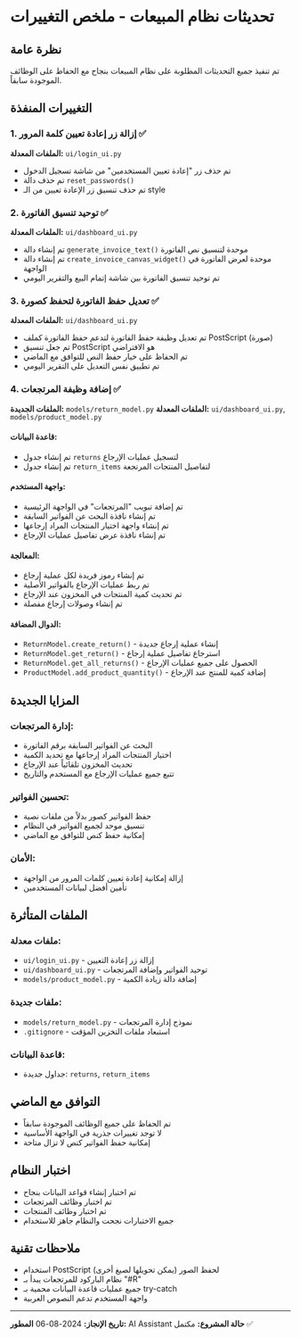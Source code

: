 # تحديثات نظام المبيعات - ملخص التغييرات

## نظرة عامة
تم تنفيذ جميع التحديثات المطلوبة على نظام المبيعات بنجاح مع الحفاظ على الوظائف الموجودة سابقاً.

## التغييرات المنفذة

### 1. إزالة زر إعادة تعيين كلمة المرور ✅
**الملفات المعدلة:** `ui/login_ui.py`

- تم حذف زر "إعادة تعيين المستخدمين" من شاشة تسجيل الدخول
- تم حذف دالة `reset_passwords()` 
- تم حذف تنسيق زر الإعادة تعيين من الـ style

### 2. توحيد تنسيق الفاتورة ✅
**الملفات المعدلة:** `ui/dashboard_ui.py`

- تم إنشاء دالة `generate_invoice_text()` موحدة لتنسيق نص الفاتورة
- تم إنشاء دالة `create_invoice_canvas_widget()` موحدة لعرض الفاتورة في الواجهة
- تم توحيد تنسيق الفاتورة بين شاشة إتمام البيع والتقرير اليومي

### 3. تعديل حفظ الفاتورة لتحفظ كصورة ✅
**الملفات المعدلة:** `ui/dashboard_ui.py`

- تم تعديل وظيفة حفظ الفاتورة لتدعم حفظ الفاتورة كملف PostScript (صورة)
- تم جعل تنسيق PostScript هو الافتراضي
- تم الحفاظ على خيار حفظ النص للتوافق مع الماضي
- تم تطبيق نفس التعديل على التقرير اليومي

### 4. إضافة وظيفة المرتجعات ✅
**الملفات الجديدة:** `models/return_model.py`
**الملفات المعدلة:** `ui/dashboard_ui.py`, `models/product_model.py`

#### قاعدة البيانات:
- تم إنشاء جدول `returns` لتسجيل عمليات الإرجاع
- تم إنشاء جدول `return_items` لتفاصيل المنتجات المرتجعة

#### واجهة المستخدم:
- تم إضافة تبويب "المرتجعات" في الواجهة الرئيسية
- تم إنشاء نافذة البحث عن الفواتير السابقة
- تم إنشاء واجهة اختيار المنتجات المراد إرجاعها
- تم إنشاء نافذة عرض تفاصيل عمليات الإرجاع

#### المعالجة:
- تم إنشاء رموز فريدة لكل عملية إرجاع
- تم ربط عمليات الإرجاع بالفواتير الأصلية
- تم تحديث كمية المنتجات في المخزون عند الإرجاع
- تم إنشاء وصولات إرجاع مفصلة

#### الدوال المضافة:
- `ReturnModel.create_return()` - إنشاء عملية إرجاع جديدة
- `ReturnModel.get_return()` - استرجاع تفاصيل عملية إرجاع
- `ReturnModel.get_all_returns()` - الحصول على جميع عمليات الإرجاع
- `ProductModel.add_product_quantity()` - إضافة كمية للمنتج عند الإرجاع

## المزايا الجديدة

### إدارة المرتجعات:
- البحث عن الفواتير السابقة برقم الفاتورة
- اختيار المنتجات المراد إرجاعها مع تحديد الكمية
- تحديث المخزون تلقائياً عند الإرجاع
- تتبع جميع عمليات الإرجاع مع المستخدم والتاريخ

### تحسين الفواتير:
- حفظ الفواتير كصور بدلاً من ملفات نصية
- تنسيق موحد لجميع الفواتير في النظام
- إمكانية حفظ كنص للتوافق مع الماضي

### الأمان:
- إزالة إمكانية إعادة تعيين كلمات المرور من الواجهة
- تأمين أفضل لبيانات المستخدمين

## الملفات المتأثرة

### ملفات معدلة:
- `ui/login_ui.py` - إزالة زر إعادة التعيين
- `ui/dashboard_ui.py` - توحيد الفواتير وإضافة المرتجعات
- `models/product_model.py` - إضافة دالة زيادة الكمية

### ملفات جديدة:
- `models/return_model.py` - نموذج إدارة المرتجعات
- `.gitignore` - استبعاد ملفات التخزين المؤقت

### قاعدة البيانات:
- جداول جديدة: `returns`, `return_items`

## التوافق مع الماضي
- تم الحفاظ على جميع الوظائف الموجودة سابقاً
- لا توجد تغييرات جذرية في الواجهة الأساسية
- إمكانية حفظ الفواتير كنص لا تزال متاحة

## اختبار النظام
- تم اختبار إنشاء قواعد البيانات بنجاح
- تم اختبار وظائف المرتجعات
- تم اختبار وظائف المنتجات
- جميع الاختبارات نجحت والنظام جاهز للاستخدام

## ملاحظات تقنية
- استخدام PostScript لحفظ الصور (يمكن تحويلها لصيغ أخرى)
- نظام الباركود للمرتجعات يبدأ بـ "#R"
- جميع عمليات قاعدة البيانات محمية بـ try-catch
- واجهة المستخدم تدعم النصوص العربية

---
**تاريخ الإنجاز:** 2024-08-06
**المطور:** AI Assistant
**حالة المشروع:** مكتمل ✅
